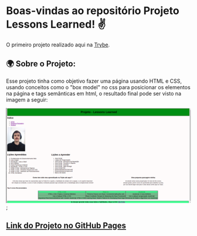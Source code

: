 # Boas-vindas ao repositório Projeto Lessons Learned! ✌️
  <p>O primeiro projeto realizado aqui na <a href="https://github.com/betrybe">Trybe</a>.</p>

## 🌍 Sobre o Projeto:
  <p>Esse projeto tinha como objetivo fazer uma página usando HTML e CSS, usando conceitos como o "box model" no css para posicionar os elementos na página e
  tags semânticas em html, o resultado final pode ser visto na imagem a seguir:</p>  

<img src="lessons-learned.png" alt="resultado projeto lessons learned"></img>;

 ##  [Link do Projeto no GitHub Pages](https://jeancarlos-sc.github.io/Projeto-Lessons-Learned/)
